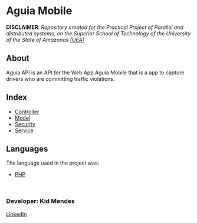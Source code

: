 # Aguia Mobile


**DISCLAIMER**: *Repository created for the Practical Project of Parallel and distributed systems, on the Superior School of Technology of the University of the State of Amazonas [(UEA)](http://www1.uea.edu.br/)*

## About
Aguia API is an API for the Web App Aguia Mobile that is a app to capture drivers who are committing traffic violations. 

## Index
* [Controller](https://github.com/kidkmon/Aguia_API/tree/master/src/Controller)
* [Model](https://github.com/kidkmon/Aguia_API/tree/master/src/Model)
* [Security](https://github.com/kidkmon/Aguia_API/tree/master/src/Security)
* [Service](https://github.com/kidkmon/Aguia_API/tree/master/src/Service)

## Languages
The language used in the project was:
   * [PHP](https://php.net)
   
<br/>
<div>
  <h3>Developer: Kid Mendes</h3>
  <a href="https://www.linkedin.com/in/kidmendes/">LinkedIn</a>  
</div>

